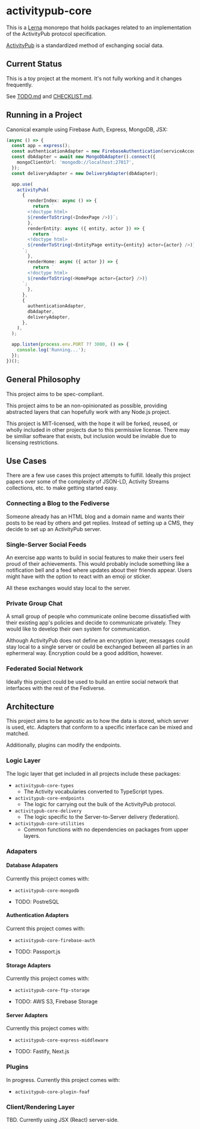 # activitypub-core

This is a [Lerna](https://lerna.js.org/) monorepo that holds packages related to an implementation of the ActivityPub protocol specification.

[ActivityPub](https://activitypub.rocks) is a standardized method of exchanging social data.

## Current Status

This is a toy project at the moment. It's not fully working and it changes frequently.

See [TODO.md](TODO.md) and [CHECKLIST.md](CHECKLIST.md).

## Running in a Project

Canonical example using Firebase Auth, Express, MongoDB, JSX:

```ts
(async () => {
  const app = express();
  const authenticationAdapter = new FirebaseAuthentication(serviceAccount, '<project-id>');
  const dbAdapter = await new MongoDbAdapter().connect({
    mongoClientUrl: 'mongodb://localhost:27017',
  });
  const deliveryAdapter = new DeliveryAdapter(dbAdapter);

  app.use(
    activityPub(
      {
        renderIndex: async () => {
          return `
        <!doctype html>
        ${renderToString(<IndexPage />)}`;
        },
        renderEntity: async ({ entity, actor }) => {
          return `
        <!doctype html>
        ${renderToString(<EntityPage entity={entity} actor={actor} />)}
      `;
        },
        renderHome: async ({ actor }) => {
          return `
        <!doctype html>
        ${renderToString(<HomePage actor={actor} />)}
      `;
        },
      },
      {
        authenticationAdapter,
        dbAdapter,
        deliveryAdapter,
      },
    ),
  );

  app.listen(process.env.PORT ?? 3000, () => {
    console.log('Running...');
  });
})();
```

## General Philosophy

This project aims to be spec-compliant.

This project aims to be an non-opinionated as possible, providing abstracted
layers that can hopefully work with any Node.js project.

This project is MIT-licensed, with the hope it will be forked, reused, or
wholly included in other projects due to this permissive license. There may be
similiar software that exists, but inclusion would be inviable due to licensing
restrictions.

## Use Cases

There are a few use cases this project attempts to fulfill. Ideally this project
papers over some of the complexity of JSON-LD, Activity Streams collections, etc.
to make getting started easy.

### Connecting a Blog to the Fediverse

Someone already has an HTML blog and a domain name and wants their posts to be
read by others and get replies. Instead of setting up a CMS, they decide to set
up an ActivityPub server.

### Single-Server Social Feeds

An exercise app wants to build in social features to make their users feel
proud of their achievements. This would probably include something like a
notification bell and a feed where updates about their friends appear. Users
might have with the option to react with an emoji or sticker.

All these exchanges would stay local to the server.

### Private Group Chat

A small group of people who communicate online become dissatisfied with their
existing app's policies and decide to communicate privately. They would like to
develop their own system for communication.

Although ActivityPub does not define an encryption layer, messages could stay
local to a single server or could be exchanged between all parties in an
ephermeral way. Encryption could be a good addition, however.

### Federated Social Network

Ideally this project could be used to build an entire social network that
interfaces with the rest of the Fediverse.

## Architecture

This project aims to be agnostic as to how the data is stored, which server is
used, etc. Adapters that conform to a specific interface can be mixed and matched.

Additionally, plugins can modify the endpoints.

### Logic Layer

The logic layer that get included in all projects include these packages:

- `activitypub-core-types`
  - The Activity vocabularies converted to TypeScript types.
- `activitypub-core-endpoints`
  - The logic for carrying out the bulk of the ActivityPub protocol.
- `activitypub-core-delivery`
  - The logic specific to the Server-to-Server delivery (federation).
- `activitypub-core-utilities`
  - Common functions with no dependencies on packages from upper layers.


### Adapaters

#### Database Adapaters

Currently this project comes with:

- `activitypub-core-mongodb`

* TODO: PostreSQL

#### Authentication Adapters

Current this project comes with:

- `activitypub-core-firebase-auth`

* TODO: Passport.js

#### Storage Adapters

Currently this project comes with:

- `activitypub-core-ftp-storage`

* TODO: AWS S3, Firebase Storage

#### Server Adapters

Currently this project comes with:

- `activitypub-core-express-middleware`

* TODO: Fastify, Next.js

### Plugins

In progress. Currently this project comes with:

- `activitypub-core-plugin-foaf`

### Client/Rendering Layer

TBD. Currently using JSX (React) server-side.